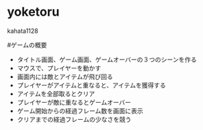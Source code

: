 # yoketoru
kahata1128

 #ゲームの概要
 - タイトル画面、ゲーム画面、ゲームオーバーの３つのシーンを作る
 - マウスで、プレイヤーを動かす
 - 画面内には敵とアイテムが飛び回る
 - プレイヤーがアイテムと重なると、アイテムを獲得する
 - アイテムを全部取るとクリア
 - プレイヤーが敵に重なるとゲームオーバー
 - ゲーム開始からの経過フレーム数を画面に表示
 - クリアまでの経過フレームの少なさを競う
 
 
